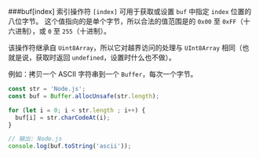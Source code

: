 ###buf[index]
索引操作符 `[index]` 可用于获取或设置 `buf` 中指定 `index` 位置的八位字节。
这个值指向的是单个字节，所以合法的值范围是的 `0x00` 至 `0xFF`（十六进制），或 `0` 至 `255`（十进制）。

该操作符继承自 `Uint8Array`，所以它对越界访问的处理与 `UInt8Array` 相同（也就是说，获取时返回 `undefined`，设置时什么也不做）。

例如：拷贝一个 ASCII 字符串到一个 `Buffer`，每次一个字节。

```js
const str = 'Node.js';
const buf = Buffer.allocUnsafe(str.length);

for (let i = 0; i < str.length ; i++) {
  buf[i] = str.charCodeAt(i);
}

// 输出: Node.js
console.log(buf.toString('ascii'));
```

